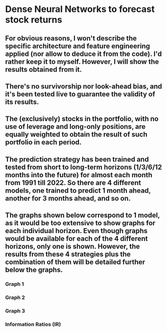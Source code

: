 # Dense Neural Networks to forecast stock returns

## For obvious reasons, I won't describe the specific architecture and feature engineering applied (nor allow to deduce it from the code). I'd rather keep it to myself. However, I will show the results obtained from it.
## There's no survivorship nor look-ahead bias, and it's been tested live to guarantee the validity of its results.
## The (exclusively) stocks in the portfolio, with no use of leverage and long-only positions, are equally weighted to obtain the result of such portfolio in each period.
## The prediction strategy has been trained and tested from short to long-term horizons (1/3/6/12 months into the future) for almost each month from 1991 till 2022. So there are 4 different models, one trained to predict 1 month ahead, another for 3 months ahead, and so on.
## The graphs shown below correspond to 1 model, as it would be too extensive to show graphs for each individual horizon. Even though graphs would be available for each of the 4 different horizons, only one is shown. However, the results from these 4 strategies plus the combination of them will be detailed further below the graphs.



### Graph 1


### Graph 2


### Graph 3


### Information Ratios (IR)



